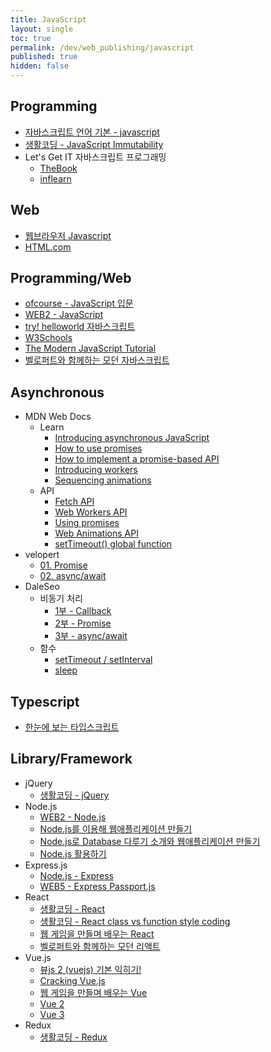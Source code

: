 ```yaml
---
title: JavaScript
layout: single
toc: true
permalink: /dev/web_publishing/javascript
published: true
hidden: false
---
```


<head>
  <base target="_blank">
</head>



## Programming

- [자바스크립트 언어 기본 - javascript](https://inf.run/omAw)
- [생활코딩 - JavaScript Immutability](https://inf.run/nQPH)
- Let's Get IT 자바스크립트 프로그래밍
  - [TheBook](https://thebook.io/080270/)
  - [inflearn](https://inf.run/HVvj)



## Web

- [웹브라우저 Javascript](https://inf.run/JSTp)
- [HTML.com](https://html.com/javascript/)



## Programming/Web

- [ofcourse - JavaScript 입문](https://ofcourse.kr/js-course/JavaScript-%EC%9E%85%EB%AC%B8)
- [WEB2 - JavaScript](https://inf.run/jVpQ)
- [try! helloworld 자바스크립트](https://thebook.io/006894/)
- [W3Schools](https://www.w3schools.com/js/default.asp)
- [The Modern JavaScript Tutorial](https://javascript.info/)
- [벨로퍼트와 함께하는 모던 자바스크립트](https://learnjs.vlpt.us/)



## Asynchronous

- MDN Web Docs
  - Learn
    - [Introducing asynchronous JavaScript](https://developer.mozilla.org/en-US/docs/Learn/JavaScript/Asynchronous/Introducing)
    - [How to use promises](https://developer.mozilla.org/en-US/docs/Learn/JavaScript/Asynchronous/Promises)
    - [How to implement a promise-based API](https://developer.mozilla.org/en-US/docs/Learn/JavaScript/Asynchronous/Implementing_a_promise-based_API)
    - [Introducing workers](https://developer.mozilla.org/en-US/docs/Learn/JavaScript/Asynchronous/Introducing_workers)
    - [Sequencing animations](https://developer.mozilla.org/en-US/docs/Learn/JavaScript/Asynchronous/Sequencing_animations)
  - API
    - [Fetch API](https://developer.mozilla.org/en-US/docs/Web/API/Fetch_API)
    - [Web Workers API](https://developer.mozilla.org/en-US/docs/Web/API/Web_Workers_API)
    - [Using promises](https://developer.mozilla.org/en-US/docs/Web/JavaScript/Guide/Using_promises)
    - [Web Animations API](https://developer.mozilla.org/en-US/docs/Web/API/Web_Animations_API)
    - [setTimeout() global function](https://developer.mozilla.org/en-US/docs/Web/API/setTimeout)
- velopert
  - [01. Promise](https://learnjs.vlpt.us/async/01-promise.html)
  - [02. async/await](https://learnjs.vlpt.us/async/02-async-await.html)
- DaleSeo
  - 비동기 처리
    - [1부 - Callback](https://www.daleseo.com/js-async-callback/)
    - [2부 - Promise](https://www.daleseo.com/js-async-promise/)
    - [3부 - async/await](https://www.daleseo.com/js-async-async-await/)
  - 함수
    - [setTimeout / setInterval](https://www.daleseo.com/js-timer/)
    - [sleep](https://www.daleseo.com/js-sleep/)



## Typescript

- [한눈에 보는 타입스크립트](https://heropy.blog/2020/01/27/typescript/)



## Library/Framework

- jQuery
  - [생활코딩 - jQuery](https://inf.run/D27z)
- Node.js
  - [WEB2 - Node.js](https://inf.run/KwAy)
  - [Node.js를 이용해 웹애플리케이션 만들기](https://inf.run/9CCM)
  - [Node.js로 Database 다루기 소개와 웹애플리케이션 만들기](https://inf.run/v3B3)
  - [Node.js 활용하기](https://inf.run/jawQ)
- Express.js
  - [Node.js - Express](https://inf.run/N7NL)
  - [WEB5 - Express Passport.js](https://inf.run/hiXP)
- React
  - [생활코딩 - React](https://inf.run/kBb9)
  - [생활코딩 - React class vs function style coding](https://inf.run/fYXr)
  - [웹 게임을 만들며 배우는 React](https://inf.run/C6m8)
  - [벨로퍼트와 함께하는 모던 리액트](https://react.vlpt.us/)
- Vue.js
  - [뷰js 2 (vuejs) 기본 익히기!](https://opentutorials.org/course/4091)
  - [Cracking Vue.js](https://joshua1988.github.io/vue-camp/textbook.html)
  - [웹 게임을 만들며 배우는 Vue](https://inf.run/DABu)
  - [Vue 2](https://v2.vuejs.org/)
  - [Vue 3](https://vuejs.org/guide/introduction.html)
- Redux
  - [생활코딩 - Redux](https://inf.run/hQ76)
